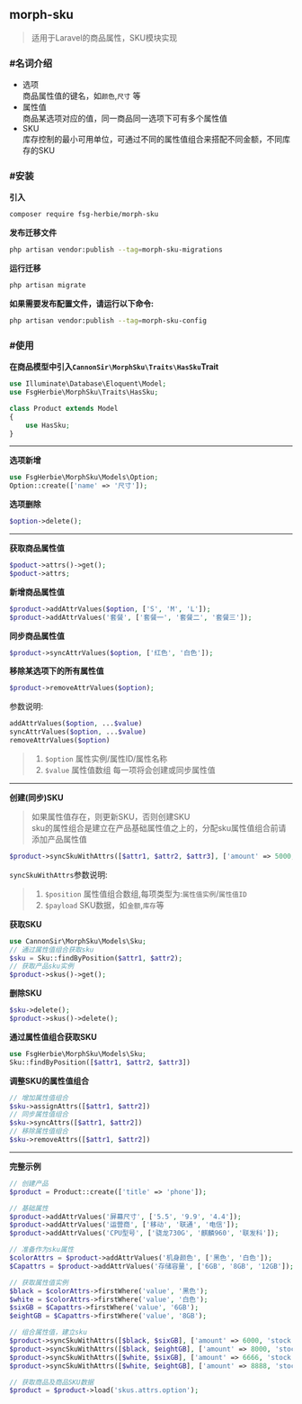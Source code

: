 ## morph-sku

> 适用于Laravel的商品属性，SKU模块实现

### #名词介绍

- 选项     
商品属性值的键名，如`颜色`,`尺寸` 等
- 属性值   
商品某选项对应的值，同一商品同一选项下可有多个属性值
- SKU   
库存控制的最小可用单位，可通过不同的属性值组合来搭配不同金额，不同库存的SKU

### #安装

**引入**

```bash
composer require fsg-herbie/morph-sku
```

**发布迁移文件**

```bash
php artisan vendor:publish --tag=morph-sku-migrations
```

**运行迁移**

```bash
php artisan migrate
```

**如果需要发布配置文件，请运行以下命令:**

```bash
php artisan vendor:publish --tag=morph-sku-config
```

### #使用

**在商品模型中引入`CannonSir\MorphSku\Traits\HasSku`Trait**

```php
use Illuminate\Database\Eloquent\Model;
use FsgHerbie\MorphSku\Traits\HasSku;

class Product extends Model
{
    use HasSku;
}
```

---

**选项新增**

```php
use FsgHerbie\MorphSku\Models\Option;
Option::create(['name' => '尺寸']);
```

**选项删除**

```php
$option->delete();
```

---

**获取商品属性值**

```php
$poduct->attrs()->get();
$poduct->attrs;
```

**新增商品属性值**

```php
$product->addAttrValues($option, ['S', 'M', 'L']);
$product->addAttrValues('套餐', ['套餐一', '套餐二', '套餐三']);
```

**同步商品属性值**

```php
$product->syncAttrValues($option, ['红色', '白色']);
```

**移除某选项下的所有属性值**

```php
$product->removeAttrValues($option);
```

参数说明:
```php
addAttrValues($option, ...$value)
syncAttrValues($option, ...$value)
removeAttrValues($option)
```
> 1. `$option` 属性实例/属性ID/属性名称
> 2. `$value` 属性值数组 每一项将会创建或同步属性值

---

**创建(同步)SKU**

> 如果属性值存在，则更新SKU，否则创建SKU     
> sku的属性组合是建立在产品基础属性值之上的，分配sku属性值组合前请添加产品属性值

```php
$product->syncSkuWithAttrs([$attr1, $attr2, $attr3], ['amount' => 5000, 'stock' => 100]);
```
`syncSkuWithAttrs`参数说明:
> 1. `$position` 属性值组合数组,每项类型为:`属性值实例`/`属性值ID`
> 2. `$payload` SKU数据，如`金额`,`库存`等

**获取SKU**

```php
use CannonSir\MorphSku\Models\Sku;
// 通过属性值组合获取sku
$sku = Sku::findByPosition($attr1, $attr2);
// 获取产品sku实例
$product->skus()->get();
```

**删除SKU**

```php
$sku->delete();
$product->skus()->delete();
```

**通过属性值组合获取SKU**

```php
use FsgHerbie\MorphSku\Models\Sku;
Sku::findByPosition([$attr1, $attr2, $attr3])
```

**调整SKU的属性值组合**

```php
// 增加属性值组合
$sku->assignAttrs([$attr1, $attr2])
// 同步属性值组合
$sku->syncAttrs([$attr1, $attr2])
// 移除属性值组合
$sku->removeAttrs([$attr1, $attr2])
```

---

**完整示例**
```php
// 创建产品
$product = Product::create(['title' => 'phone']);

// 基础属性
$product->addAttrValues('屏幕尺寸', ['5.5', '9.9', '4.4']);
$product->addAttrValues('运营商', ['移动', '联通', '电信']);
$product->addAttrValues('CPU型号', ['骁龙730G', '麒麟960', '联发科']);

// 准备作为sku属性
$colorAttrs = $product->addAttrValues('机身颜色', ['黑色', '白色']);
$Capattrs = $product->addAttrValues('存储容量', ['6GB', '8GB', '12GB']);

// 获取属性值实例
$black = $colorAttrs->firstWhere('value', '黑色');
$white = $colorAttrs->firstWhere('value', '白色');
$sixGB = $Capattrs->firstWhere('value', '6GB');
$eightGB = $Capattrs->firstWhere('value', '8GB');

// 组合属性值，建立sku
$product->syncSkuWithAttrs([$black, $sixGB], ['amount' => 6000, 'stock' => 100]);
$product->syncSkuWithAttrs([$black, $eightGB], ['amount' => 8000, 'stock' => 100]);
$product->syncSkuWithAttrs([$white, $sixGB], ['amount' => 6666, 'stock' => 100]);
$product->syncSkuWithAttrs([$white, $eightGB], ['amount' => 8888, 'stock' => 100]);

// 获取商品及商品SKU数据
$product = $product->load('skus.attrs.option');
```
